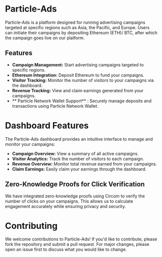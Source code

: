 # Particle-Ads

Particle-Ads is a platform designed for running advertising campaigns targeted at specific regions such as Asia, the Pacific, and Europe. Users can initiate their campaigns by depositing Ethereum (ETH)/ BTC, after which the campaign goes live on our platform.

## Features

- **Campaign Management:** Start advertising campaigns targeted to specific regions.
- **Ethereum Integration:** Deposit Ethereum to fund your campaigns.
- **Visitor Tracking:** Monitor the number of visitors to your campaigns via the dashboard.
- **Revenue Tracking:** View and claim earnings generated from your campaigns.
- ** Particle Network Wallet Support** : Securely manage deposits and transactions using Particle Network Wallet.

# Dashboard Features

The Particle-Ads dashboard provides an intuitive interface to manage and monitor your campaigns:

- **Campaign Overview:** View a summary of all active campaigns.
- **Visitor Analytics:** Track the number of visitors to each campaign.
- **Revenue Overview:** Monitor total revenue earned from your campaigns.
- **Claim Earnings:** Easily claim your earnings through the dashboard.



## Zero-Knowledge Proofs for Click Verification

We have integrated zero-knowledge proofs using Circom to verify the number of clicks on your campaigns. This allows us to calculate engagement accurately while ensuring privacy and security.

# Contributing

We welcome contributions to Particle-Ads! If you'd like to contribute, please fork the repository and submit a pull request. For major changes, please open an issue first to discuss what you would like to change.

